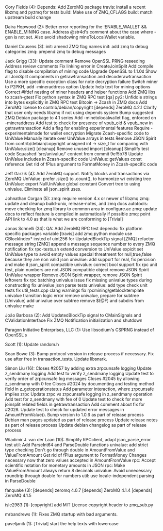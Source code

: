 Cory Fields (4):
      Depends: Add ZeroMQ package
      travis: install a recent libzmq and pyzmq for tests
      build: Make use of ZMQ_CFLAGS
      build: match upstream build change

Daira Hopwood (2):
      Better error reporting for the !ENABLE_WALLET && ENABLE_MINING case.
      Address @str4d's comment about the case where -gen is not set. Also avoid shadowing mineToLocalWallet variable.

Daniel Cousens (3):
      init: amend ZMQ flag names
      init: add zmq to debug categories
      zmq: prepend zmq to debug messages

Jack Grigg (33):
      Update comment
      Remove OpenSSL PRNG reseeding
      Address review comments
      Fix linking error in CreateJoinSplit
      Add compile flag to disable compilation of mining code
      Upgrade OpenSSL to 1.1.0d
      Show all JoinSplit components in getrawtransaction and decoderawtransaction
      Use a more specific exception class for note decryption failure
      Switch miner to P2PKH, add -mineraddress option
      Update help text for mining options
      Correct #ifdef nesting of miner headers and helper functions
      Add ZMQ libs to zcash-gtest
      Fix python syntax in ZMQ RPC test
      [qa] py2: Unfiddle strings into bytes explicitly in ZMQ RPC test
      Bitcoin -> Zcash in ZMQ docs
      Add ZeroMQ license to contrib/debian/copyright
      [depends] ZeroMQ 4.2.1
      Clarify that user only needs libzmq if not using depends system
      Bump suggested ZMQ Debian package to 4.1 series
      Add -minetolocalwallet flag, enforced on -mineraddress
      Add test to check for presence of vpub_old & vpub_new in getrawtransaction
      Add a flag for enabling experimental features
      Require -experimentalmode for wallet encryption
      Migrate Zcash-specific code to UniValue
      Manually iterate over UniValue arrays in tests
      Remove JSON Spirit from contrib/debian/copyright
      unsigned int -> size_t for comparing with UniValue.size()
      [cleanup] Remove unused import
      [cleanup] Simplify test code
      Squashed 'src/univalue/' content from commit 9ef5b78
      Update UniValue includes in Zcash-specific code
      UniValue::getValues const reference
      Get rid of fPlus argument to FormatMoney in Zcash-specific code

Jeff Garzik (4):
      Add ZeroMQ support. Notify blocks and transactions via ZeroMQ
      UniValue: prefer .size() to .count(), to harmonize w/ existing tree
      UniValue: export NullUniValue global constant
      Convert tree to using univalue. Eliminate all json_spirit uses.

Johnathan Corgan (5):
      zmq: require version 4.x or newer of libzmq
      zmq: update and cleanup build-unix, release-notes, and zmq docs
      autotools: move checking for zmq library to common area in configure.ac
      zmq: update docs to reflect feature is compiled in automatically if possible
      zmq: point API link to 4.0 as that is what we are conforming to [Trivial]

Jonas Schnelli (24):
      QA: Add ZeroMQ RPC test
      depends: fix platform specific packages variable
      [travis] add zmq python module
      use CBlockIndex* insted of uint256 for UpdatedBlockTip signal
      [ZMQ] refactor message string
      [ZMQ] append a message sequence number to every ZMQ notification
      fix rpc-tests.sh
      extend conversion to UniValue
      expicit set UniValue type to avoid empty values
      special threatment for null,true,false because they are non valid json
      univalue: add support for real, fix percision and make it json_spirit compatible
      univalue: correct bool support
      fix rpc unit test, plain numbers are not JSON compatible object
      remove JSON Spirit UniValue wrapper
      Remove JSON Spirit wrapper, remove JSON Spirit leftovers
      fix rpc batching univalue issue
      fix missing univalue types during constructing
      fix univalue json parse tests
      univalue: add type check unit tests
      fix util_tests.cpp clang warnings
      fix rpcmining/getblocktemplate univalue transition logic error
      remove univalue, prepare for subtree
      [Univalue] add univalue over subtree
      remove $(@F) and subdirs from univalue make

João Barbosa (2):
      Add UpdatedBlockTip signal to CMainSignals and CValidationInterface
      Fix ZMQ Notification initialization and shutdown

Paragon Initiative Enterprises, LLC (1):
      Use libsodium's CSPRNG instead of OpenSSL's

Scott (1):
      Update random.h

Sean Bowe (3):
      Bump protocol version in release process if necessary.
      Fix use after free in transaction_tests.
      Update libsnark.

Simon Liu (16):
      Closes #2057 by adding extra zrpcunsafe logging
      Update z_sendmany logging
      Add test to verify z_sendmany logging
      Update test to verify order of zrpcunsafe log messages
      Closes #2045 by allowing z_sendmany with 0 fee
      Closes #2024 by documenting and testing method field in z_getoperationstatus
      Add parameter interaction, where zrpcunsafe implies zrpc
      Update zrpc vs zrpcunsafe logging in z_sendmany operation
      Add test for z_sendmany with fee of 0
      Update test to check for more joinsplit related fields in getrawtransaction
      Add comment about fix for #2026.
      Update test to check for updated error messages in AmountFromValue().
      Bump version to 1.0.6 as part of release process
      Debian man pages updated as part of release process
      Update release notes as part of release process
      Update debian changelog as part of release process

Wladimir J. van der Laan (10):
      Simplify RPCclient, adapt json_parse_error test
      util: Add ParseInt64 and ParseDouble functions
      univalue: add strict type checking
      Don't go through double in AmountFromValue and ValueFromAmount
      Get rid of fPlus argument to FormatMoney
      Changes necessary now that zero values accepted in AmountFromValue
      rpc: Accept scientific notation for monetary amounts in JSON
      rpc: Make ValueFromAmount always return 8 decimals
      univalue: Avoid unnecessary roundtrip through double for numbers
      util: use locale-independent parsing in ParseDouble

fanquake (3):
      [depends] zeromq 4.0.7
      [depends] ZeroMQ 4.1.4
      [depends] ZeroMQ 4.1.5

isle2983 (1):
      [copyright] add MIT License copyright header to zmq_sub.py

mrbandrews (1):
      Fixes ZMQ startup with bad arguments.

paveljanik (1):
      [Trivial] start the help texts with lowercase

